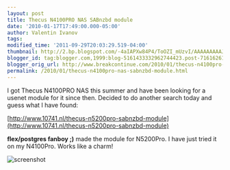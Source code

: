 ```yaml
---
layout: post
title: Thecus N4100PRO NAS SABnzbd module
date: '2010-01-17T17:49:00.000-05:00'
author: Valentin Ivanov
tags: 
modified_time: '2011-09-29T20:03:29.519-04:00'
thumbnail: http://2.bp.blogspot.com/-4aIAPXw84P4/ToOZI_mUzvI/AAAAAAAAAJU/D0hj-nPstWA/s72-c/NasSabnzbd.png
blogger_id: tag:blogger.com,1999:blog-5161433332962744423.post-7161626105223888269
blogger_orig_url: http://www.breakcontinue.com/2010/01/thecus-n4100pro-nas-sabnzbd-module.html
permalink: /2010/01/thecus-n4100pro-nas-sabnzbd-module.html
---
```


I got Thecus N4100PRO NAS this summer and have been looking for a usenet module for it since then. Decided to do another search today and guess what I have found:

[http://www.10741.nl/thecus-n5200pro-sabnzbd-module](http://www.10741.nl/thecus-n5200pro-sabnzbd-module)

**flex/postgres fanboy ;)** made the module for N5200Pro. I have just tried it on my N4100Pro. Works like a charm!

![screenshot](http://2.bp.blogspot.com/-4aIAPXw84P4/ToOZI_mUzvI/AAAAAAAAAJU/D0hj-nPstWA/s1600/NasSabnzbd.png)
